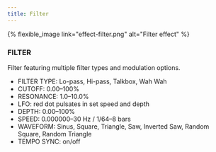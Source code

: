 ```yaml
---
title: Filter
---
```


{% flexible_image link="effect-filter.png" alt="Filter effect" %}

### FILTER
Filter featuring multiple filter types and modulation options.

* FILTER TYPE: Lo-pass, Hi-pass, Talkbox, Wah Wah
* CUTOFF: 0.00–100%
* RESONANCE: 1.0–10.0%
* LFO: red dot pulsates in set speed and depth
* DEPTH: 0.00–100%
* SPEED: 0.000000–30 Hz / 1/64–8 bars
* WAVEFORM: Sinus, Square, Triangle, Saw, Inverted Saw, Random Square, Random Triangle
* TEMPO SYNC: on/off
